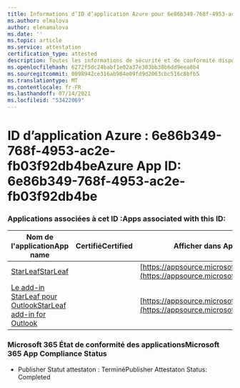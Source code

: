 ```yaml
---
title: Informations d’ID d’application Azure pour 6e86b349-768f-4953-ac2e-fb03f92db4be
ms.author: elmalova
author: elenamalova
ms.date: ''
ms.topic: article
ms.service: attestation
certification_type: attested
description: Toutes les informations de sécurité et de conformité disponibles pour 6e86b349-768f-4953-ac2e-fb03f92db4be.
ms.openlocfilehash: 6272f5dc24babf1e02a37e303bb38b6dd9eea8b4
ms.sourcegitcommit: 0098942ce316ab984e09fd9d2063cbc516c8bfb5
ms.translationtype: MT
ms.contentlocale: fr-FR
ms.lasthandoff: 07/14/2021
ms.locfileid: "53422069"
---
```

# <a name="azure-app-id-6e86b349-768f-4953-ac2e-fb03f92db4be"></a><span data-ttu-id="b4482-103">ID d’application Azure : 6e86b349-768f-4953-ac2e-fb03f92db4be</span><span class="sxs-lookup"><span data-stu-id="b4482-103">Azure App ID: 6e86b349-768f-4953-ac2e-fb03f92db4be</span></span>


### <a name="apps-associated-with-this-id"></a><span data-ttu-id="b4482-104">Applications associées à cet ID :</span><span class="sxs-lookup"><span data-stu-id="b4482-104">Apps associated with this ID:</span></span>
| <span data-ttu-id="b4482-105">**Nom de l'application**</span><span class="sxs-lookup"><span data-stu-id="b4482-105">**App name**</span></span> | <span data-ttu-id="b4482-106">**Certifié**</span><span class="sxs-lookup"><span data-stu-id="b4482-106">**Certified**</span></span> | <span data-ttu-id="b4482-107">**Afficher dans AppSource**</span><span class="sxs-lookup"><span data-stu-id="b4482-107">**View in AppSource**</span></span> |
|-|-|-|
| [<span data-ttu-id="b4482-108">StarLeaf</span><span class="sxs-lookup"><span data-stu-id="b4482-108">StarLeaf</span></span>](https://docs.microsoft.com/en-us/microsoft-365-app-certification/forward/WA200000185) |  | [https://appsource.microsoft.com/product/office/WA200000185](https://appsource.microsoft.com/product/office/WA200000185) |
| [<span data-ttu-id="b4482-109">Le add-in StarLeaf pour Outlook</span><span class="sxs-lookup"><span data-stu-id="b4482-109">StarLeaf add-in for Outlook</span></span>](https://docs.microsoft.com/en-us/microsoft-365-app-certification/forward/WA104381343) |  | [https://appsource.microsoft.com/product/office/WA104381343](https://appsource.microsoft.com/product/office/WA104381343) |

### <a name="microsoft-365-app-compliance-status"></a><span data-ttu-id="b4482-110">Microsoft 365 État de conformité des applications</span><span class="sxs-lookup"><span data-stu-id="b4482-110">Microsoft 365 App Compliance Status</span></span>
- <span data-ttu-id="b4482-111">Publisher Statut attestaton : Terminé</span><span class="sxs-lookup"><span data-stu-id="b4482-111">Publisher Attestaton Status: Completed</span></span>
